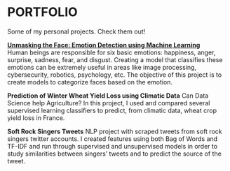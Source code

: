 # PORTFOLIO
Some of my personal projects. Check them out!

[**Unmasking the Face: Emotion Detection using Machine Learning**](https://github.com/mariagilr/PORTFOLIO/blob/master/Unmasking%20the%20face.ipynb)                                   
Human beings are responsible for six basic emotions: happiness, anger, surprise, sadness, fear, and disgust. Creating a model that classifies these emotions can be extremely useful in areas like image processing, cybersecurity, robotics, psychology, etc. The objective of this project is to create models to categorize faces based on the emotion.

**Prediction of Winter Wheat Yield Loss using Climatic Data**
Can Data Science help Agriculture? In this project, I used and compared several supervised learning classifiers to predict, from climatic data,  wheat crop yield loss in France.

**Soft Rock Singers Tweets**
NLP project with scraped tweets from soft rock singers twitter accounts. I created features using both Bag of Words and TF-IDF and run through supervised and unsupervised models in order to study similarities between singers’ tweets and to predict the source of the tweet.
